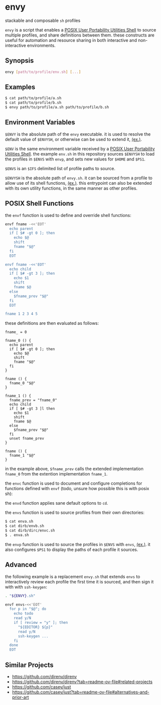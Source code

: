 # envy
stackable and composable `sh` profiles

`envy` is a script that enables a [POSIX User Portability Utilities Shell](https://pubs.opengroup.org/onlinepubs/9799919799/utilities/sh.html) to source multiple profiles, and share definitions between them.
these constructs are useful for automation and resource sharing in both interactive and non-interactive environments.

## Synopsis

```sh
envy [path/to/profile/env.sh] [...]
```

## Examples

```sh
$ cat path/to/profile/a.sh
$ cat path/to/profile/b.sh
$ envy path/to/profile/a.sh path/to/profile/b.sh
```

## Environment Variables

`$ENVY` is the absolute path of the `envy` executable. it is used to resolve the default value of `$ENVYSH`, or otherwise can be used to extend it, [(ex.)](#advanced).

`$ENV` is the same environment variable received by a [POSIX User Portability Utilities Shell](https://pubs.opengroup.org/onlinepubs/9799919799/utilities/sh.html).
the example `env.sh` in this repository sources `$ENVYSH` to load the profiles in `$ENVS` with `envp`, and sets new values for `$HOME` and `$PS1`.

`$ENVS` is an `$IFS` delimited list of profile paths to source.

`$ENVYSH` is the absolute path of `envy.sh`. it can be sourced from a profile to allow use of its shell functions, [(ex.)](https://github.com/MayCXC/envy/blob/master/env.sh).
this entrypoint can also be extended with its own utility functions, in the same manner as other profiles.

## POSIX Shell Functions

the `envf` function is used to define and override shell functions:

```sh
envf fname -<<'EOT'
  echo parent
  if [ $# -gt 0 ]; then
    echo $@
    shift
    fname "$@"
  fi
  EOT

envf fname -<<'EOT'
  echo child
  if [ $# -gt 3 ]; then
    echo $1
    shift
    fname $@
  else
    $fname_prev "$@"
  fi
  EOT

fname 1 2 3 4 5
```

these definitions are then evaluated as follows:

```
fname_ = 0

fname_0 () {
  echo parent
  if [ $# -gt 0 ]; then
    echo $@
    shift
    fname "$@"
  fi
}

fname () {
  fname_0 "$@"
}

fname_1 () {
  fname_prev = "fname_0"
  echo child
  if [ $# -gt 3 ]l then
    echo $1
    shift
    fname $@
  else
    $fname_prev "$@"
  fi
  unset fname_prev
}

fname () {
  fname_1 "$@"
}
```

in the example above, `$fname_prev` calls the extended implementation `fname_0` from the extention implementation `fname_1`.

the `envc` function is used to document and configure completions for functions defined with `envf` (todo, unsure how possible this is with posix sh):

the `envd` function applies sane default options to `cd`.

the `envs` function is used to source profiles from their own directories:

```sh
$ cat enva.sh
$ cat dirb/envb.sh
$ cat dirb/dirc/envc.sh
$ . enva.sh

```

the `envp` function is used to source the profiles in `$ENVS` with `envs`, [(ex.)](https://github.com/MayCXC/envy/blob/master/env.sh). it also configures `$PS1`
to display the paths of each profile it sources.

## Advanced

the following example is a replacement `envy.sh` that extends `envs` to interactively review each profile the first time it is sourced, and then sign it with with `ssh-keygen`:

```sh
. "${ENVY}.sh"

envf envs-<<'EOT'
  for p in "$@"; do
    echo todo
    read y/N
    if [ review = "y" ]; then
      "${EDITOR} ${p}"
      read y/N
      ssh-keygen ...
    fi
  done
  EOT
```

## Similar Projects

- https://github.com/direnv/direnv
- https://github.com/direnv/direnv?tab=readme-ov-file#related-projects
- https://github.com/casey/just
- https://github.com/casey/just?tab=readme-ov-file#alternatives-and-prior-art
